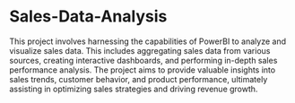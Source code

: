 # Sales-Data-Analysis
This project involves harnessing the capabilities of PowerBI to analyze and visualize sales data. This includes aggregating sales data from various sources, creating interactive dashboards, and performing in-depth sales performance analysis. The project aims to provide valuable insights into sales trends, customer behavior, and product performance, ultimately assisting in optimizing sales strategies and driving revenue growth.

